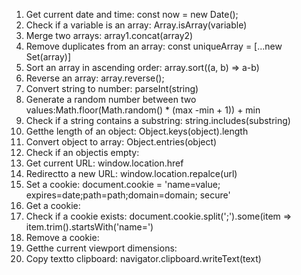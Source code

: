 1. Get current date and time: const now = new Date();
2. Check if a variable is an array:  Array.isArray(variable)
3. Merge two arrays: array1.concat(array2)
4. Remove duplicates from an array: const uniqueArray = [...new Set(array)]
5. Sort an array in ascending order: array.sort((a, b) => a-b)
6. Reverse an array: array.reverse();
7. Convert string to number: parseInt(string)
8. Generate a random number between two values:Math.floor(Math.random() * (max -min + 1)) + min
9. Check if a string contains a substring: string.includes(substring)
10. Getthe length of an object: Object.keys(object).length
11. Convert object to array: Object.entries(object)
12. Check if an objectis empty: 
13. Get current URL: window.location.href
14. Redirectto a new URL: window.location.repalce(url)
15. Set a cookie: document.cookie = 'name=value; expires=date;path=path;domain=domain; secure'
16. Get a cookie:
17. Check if a cookie exists: document.cookie.split(';').some(item => item.trim().startsWith('name=')
18. Remove a cookie: 
19. Getthe current viewport dimensions:
20. Copy textto clipboard: navigator.clipboard.writeText(text)

